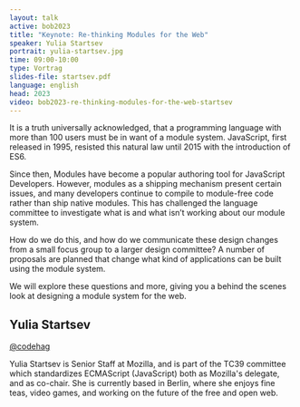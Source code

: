 ```yaml
---
layout: talk
active: bob2023
title: "Keynote: Re-thinking Modules for the Web"
speaker: Yulia Startsev
portrait: yulia-startsev.jpg
time: 09:00-10:00
type: Vortrag
slides-file: startsev.pdf
language: english
head: 2023
video: bob2023-re-thinking-modules-for-the-web-startsev
---
```


It is a truth universally acknowledged, that a programming language
with more than 100 users must be in want of a module
system. JavaScript, first released in 1995, resisted this natural law
until 2015 with the introduction of ES6.

Since then, Modules have become a popular authoring tool for
JavaScript Developers. However, modules as a shipping mechanism
present certain issues, and many developers continue to compile to
module-free code rather than ship native modules. This has challenged
the language committee to investigate what is and what isn’t working
about our module system.

How do we do this, and how do we communicate these design changes from a
small focus group to a larger design committee? A number of proposals are
planned that change what kind of applications can be built using the module
system.

We will explore these questions and more, giving you a behind the scenes
look at designing a module system for the web.

## Yulia Startsev

[@codehag](http://twitter.com/codehag)

Yulia Startsev is Senior Staff at Mozilla, and is part
of the TC39 committee which standardizes ECMAScript (JavaScript) both as
Mozilla's delegate, and as co-chair. She is currently based in Berlin,
where she enjoys fine teas, video games, and working on the future of the
free and open web.
